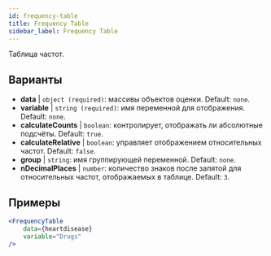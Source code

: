 ```yaml
---
id: frequency-table
title: Frequency Table
sidebar_label: Frequency Table
---
```


Таблица частот.

## Варианты

* __data__ | `object (required)`: массивы объектов оценки. Default: `none`.
* __variable__ | `string (required)`: имя переменной для отображения. Default: `none`.
* __calculateCounts__ | `boolean`: контролирует, отображать ли абсолютные подсчёты. Default: `true`.
* __calculateRelative__ | `boolean`: управляет отображением относительных частот. Default: `false`.
* __group__ | `string`: имя группирующей переменной. Default: `none`.
* __nDecimalPlaces__ | `number`: количество знаков после запятой для относительных частот, отображаемых в таблице. Default: `3`.


## Примеры

```jsx live
<FrequencyTable
    data={heartdisease} 
    variable="Drugs"
/>
```

